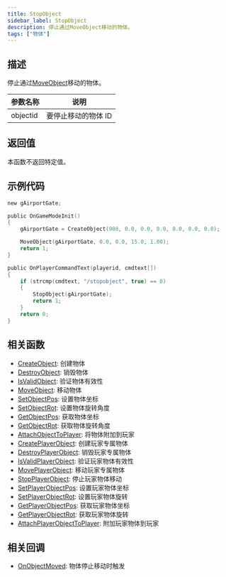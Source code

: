 ```yaml
---
title: StopObject
sidebar_label: StopObject
description: 停止通过MoveObject移动的物体。
tags: ["物体"]
---
```


## 描述

停止通过[MoveObject](MoveObject)移动的物体。

| 参数名称 | 说明                |
| -------- | ------------------- |
| objectid | 要停止移动的物体 ID |

## 返回值

本函数不返回特定值。

## 示例代码

```c
new gAirportGate;

public OnGameModeInit()
{
    gAirportGate = CreateObject(980, 0.0, 0.0, 0.0, 0.0, 0.0, 0.0);

    MoveObject(gAirportGate, 0.0, 0.0, 15.0, 1.00);
    return 1;
}

public OnPlayerCommandText(playerid, cmdtext[])
{
    if (strcmp(cmdtext, "/stopobject", true) == 0)
    {
        StopObject(gAirportGate);
        return 1;
    }
    return 0;
}
```

## 相关函数

- [CreateObject](CreateObject): 创建物体
- [DestroyObject](DestroyObject): 销毁物体
- [IsValidObject](IsValidObject): 验证物体有效性
- [MoveObject](MoveObject): 移动物体
- [SetObjectPos](SetObjectPos): 设置物体坐标
- [SetObjectRot](SetObjectRot): 设置物体旋转角度
- [GetObjectPos](GetObjectPos): 获取物体坐标
- [GetObjectRot](GetObjectRot): 获取物体旋转角度
- [AttachObjectToPlayer](AttachObjectToPlayer): 将物体附加到玩家
- [CreatePlayerObject](CreatePlayerObject): 创建玩家专属物体
- [DestroyPlayerObject](DestroyPlayerObject): 销毁玩家专属物体
- [IsValidPlayerObject](IsValidPlayerObject): 验证玩家物体有效性
- [MovePlayerObject](MovePlayerObject): 移动玩家专属物体
- [StopPlayerObject](StopPlayerObject): 停止玩家物体移动
- [SetPlayerObjectPos](SetPlayerObjectPos): 设置玩家物体坐标
- [SetPlayerObjectRot](SetPlayerObjectRot): 设置玩家物体旋转
- [GetPlayerObjectPos](GetPlayerObjectPos): 获取玩家物体坐标
- [GetPlayerObjectRot](GetPlayerObjectRot): 获取玩家物体旋转
- [AttachPlayerObjectToPlayer](AttachPlayerObjectToPlayer): 附加玩家物体到玩家

## 相关回调

- [OnObjectMoved](../callbacks/OnObjectMoved): 物体停止移动时触发
